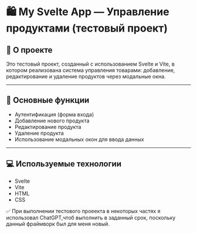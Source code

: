 # 🛍️ My Svelte App — Управление продуктами (тестовый проект)

## 🤝 О проекте

Это тестовый проект, созданный с использованием Svelte и Vite, в котором реализована система управления товарами: добавление, редактирование и удаление продуктов через модальные окна.

---

## 🚀 Основные функции

- Аутентификация (форма входа)
- Добавление нового продукта
- Редактирование продукта
- Удаление продукта
- Использование модальных окон для ввода данных

---

## 💻 Используемые технологии

- Svelte
- Vite 
- HTML
- CSS

✅ При выполнении тестового проеекта в некоторых частях я использовал ChatGPT,чтоб выполнить в заданный срок, поскольку данный фраймворк был для меня новый. 
